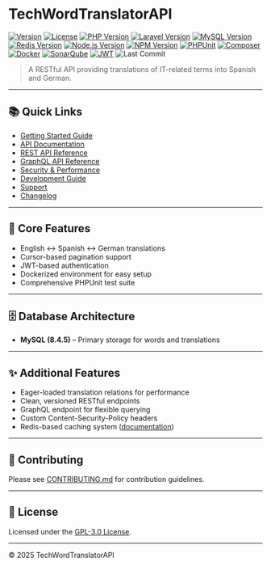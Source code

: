 # TechWordTranslatorAPI

[![Version](https://img.shields.io/badge/Version-1.13.2-blue.svg)](https://github.com/proyectosbeta/TechWordTranslatorAPI)
[![License](https://img.shields.io/badge/license-GPL%20v3-blue.svg)](LICENSE)
[![PHP Version](https://img.shields.io/badge/PHP-8.4.11-blue.svg)](https://www.php.net/)
[![Laravel Version](https://img.shields.io/badge/Laravel-12.21.0-green.svg)](https://laravel.com/)
[![MySQL Version](https://img.shields.io/badge/MySQL-8.4.5-orange.svg?logo=mysql&logoColor=white)](https://www.mysql.com/)
[![Redis Version](https://img.shields.io/badge/Redis-7.4.5-red.svg?logo=redis&logoColor=white)](https://redis.io/)
[![Node.js Version](https://img.shields.io/badge/Node.js-v22.18.0-green.svg?logo=node.js&logoColor=white)](https://nodejs.org/)
[![NPM Version](https://img.shields.io/badge/NPM-10.9.2-red.svg?logo=npm&logoColor=white)](https://www.npmjs.com/)
[![PHPUnit](https://img.shields.io/badge/PHPUnit-10.5.45-blue?logo=php&logoColor=white)](https://phpunit.de/)
[![Composer](https://img.shields.io/badge/Composer-2.8.9-885630?logo=composer&logoColor=white)](https://getcomposer.org/)
[![Docker](https://img.shields.io/badge/docker-ready-blue?logo=docker)](https://www.docker.com/)
[![SonarQube](https://img.shields.io/badge/SonarQube-Latest-orange?logo=sonarqube)](http://localhost:9000)
[![JWT](https://img.shields.io/badge/JWT-Authentication-000000?logo=jsonwebtokens&logoColor=white)](https://jwt.io/)
![Last Commit](https://img.shields.io/github/last-commit/proyectosbeta/TechWordTranslatorAPI?logo=git&logoColor=white)

> A RESTful API providing translations of IT-related terms into Spanish and German.

---

## 📚 Quick Links

- [Getting Started Guide](docs/guides/setup.md)  
- [API Documentation](docs/api/README.md)  
- [REST API Reference](docs/guides/rest.md)  
- [GraphQL API Reference](docs/guides/graphql.md)  
- [Security & Performance](docs/guides/security.md)  
- [Development Guide](docs/development/README.md)  
- [Support](docs/SUPPORT.md)  
- [Changelog](CHANGELOG.md)

---

## 🚀 Core Features

- English ↔ Spanish ↔ German translations  
- Cursor-based pagination support  
- JWT-based authentication  
- Dockerized environment for easy setup  
- Comprehensive PHPUnit test suite  

---

## 🗄️ Database Architecture

- **MySQL (8.4.5)** – Primary storage for words and translations

---

## ✨ Additional Features

- Eager-loaded translation relations for performance  
- Clean, versioned RESTful endpoints  
- GraphQL endpoint for flexible querying  
- Custom Content-Security-Policy headers  
- Redis-based caching system ([documentation](docs/cache/redis.md))

---

## 🤝 Contributing

Please see [CONTRIBUTING.md](CONTRIBUTING.md) for contribution guidelines.

---

## 📄 License

Licensed under the [GPL-3.0 License](LICENSE).

---

© 2025 TechWordTranslatorAPI
